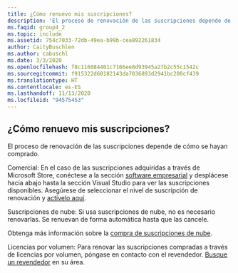 ```yaml
---
title: ¿Cómo renuevo mis suscripciones?
description: 'El proceso de renovación de las suscripciones depende de cómo se hayan comprado. Comercial: En el caso de las suscripciones adquiridas a través de Microsoft...'
ms.faqid: group4_2
ms.topic: include
ms.assetid: 754c7033-72db-49ea-b99b-cea892261834
author: CaityBuschlen
ms.author: cabuschl
ms.date: 3/3/2020
ms.openlocfilehash: f8c116084401c7166ee8d93945a27b2c55c1542c
ms.sourcegitcommit: f915322d60182143da7036893d2941bc200cf439
ms.translationtype: HT
ms.contentlocale: es-ES
ms.lasthandoff: 11/13/2020
ms.locfileid: "94575453"
---
```

## <a name="how-do-i-renew-my-subscriptions"></a>¿Cómo renuevo mis suscripciones?

El proceso de renovación de las suscripciones depende de cómo se hayan comprado.

Comercial: En el caso de las suscripciones adquiridas a través de Microsoft Store, conéctese a la sección [software empresarial](https://www.microsoft.com/store/b/software?icid=Cnav_software_businesssoftware&activetab=pivot1%3arichpivot1-1) y desplácese hacia abajo hasta la sección Visual Studio para ver las suscripciones disponibles. Asegúrese de seleccionar el nivel de suscripción de renovación y [actívelo aquí](https://my.visualstudio.com/subscriptions/activate).

Suscripciones de nube: Si usa suscripciones de nube, no es necesario renovarlas. Se renuevan de forma automática hasta que las cancele.

Obtenga más información sobre la [compra de suscripciones de nube](https://docs.microsoft.com/visualstudio/subscriptions/vscloud-overview).

Licencias por volumen: Para renovar las suscripciones compradas a través de licencias por volumen, póngase en contacto con el revendedor. [Busque un revendedor](https://www.microsoft.com/licensing/how-to-buy/how-to-buy) en su área.

